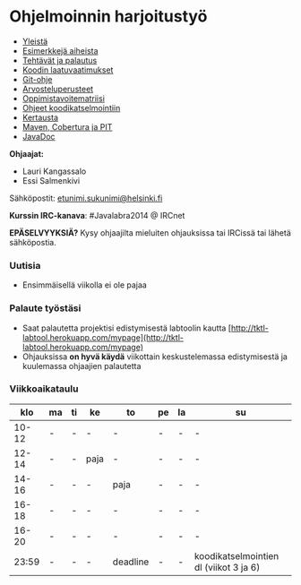 ﻿# Ohjelmoinnin harjoitustyö

* [Yleistä](ohjeet/Yleistä.md)
* [Esimerkkejä aiheista](ohjeet/Esimerkkejä-aiheista.md)
* [Tehtävät ja palautus](ohjeet/Tehtävät-ja-palautus.md)
* [Koodin laatuvaatimukset](ohjeet/Koodin-laatuvaatimukset.md)
* [Git-ohje](ohjeet/Git-ohje.md)
* [Arvosteluperusteet](ohjeet/Arvosteluperusteet.md)
* [Oppimistavoitematriisi](http://www.cs.helsinki.fi/courses/58160/matriisi)
* [Ohjeet koodikatselmointiin](ohjeet/Koodikatselmointi.md)
* [Kertausta](ohjeet/Kertausta.md)
* [Maven, Cobertura ja PIT](ohjeet/Maven-Cobertura-ja-PIT.md)
* [JavaDoc](ohjeet/JavaDoc.md)

**Ohjaajat:**
* Lauri Kangassalo
* Essi Salmenkivi

Sähköpostit: etunimi.sukunimi@helsinki.fi

**Kurssin IRC-kanava**: 
\#Javalabra2014 @ IRCnet

**EPÄSELVYYKSIÄ?** Kysy ohjaajilta mieluiten ohjauksissa tai IRCissä tai lähetä sähköpostia.

### Uutisia
* Ensimmäisellä viikolla ei ole pajaa

### Palaute työstäsi

* Saat palautetta projektisi edistymisestä labtoolin kautta [http://tktl-labtool.herokuapp.com/mypage](http://tktl-labtool.herokuapp.com/mypage)
* Ohjauksissa **on hyvä käydä** viikottain keskustelemassa edistymisestä ja kuulemassa ohjaajien palautetta

### Viikkoaikataulu


| klo | ma | ti | ke | to | pe | la | su |
| --- | --- | --- | --- | --- | --- | --- | --- |
| 10-12 |  -  |  -  |  -  |  -  |  -  |  -  |  -  |
| 12-14 |  -  |  -  | paja|  -  |  -  |  -  |  -  |
| 14-16 |  -  |  -  |  -  | paja|  -  |  -  |  -  |
| 16-18 |  -  |  -  |  -  |  -  |  -  |  -  |  -  |
| 16-20 |  -  |  -  |  -  |  -  |  -  |  -  |  -  |
| 23:59 |  -  |  -  |  -  | deadline| - |  -  | koodikatselmointien dl (viikot 3 ja 6)|
